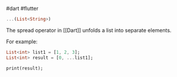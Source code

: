 #dart #flutter
```dart
...(List<String>)
```

The spread operator in [[Dart]] unfolds a list into separate elements.

For example:
``` dart
List<int> list1 = [1, 2, 3]; 
List<int> result = [0, ...list1]; 

print(result);
```
